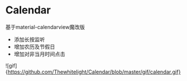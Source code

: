 # Calendar
基于material-calendarview魔改版

* 添加长按监听
* 增加农历及节假日
* 增加对非当月时间点击

![gif]{https://github.com/Thewhitelight/Calendar/blob/master/gif/calendar.gif}